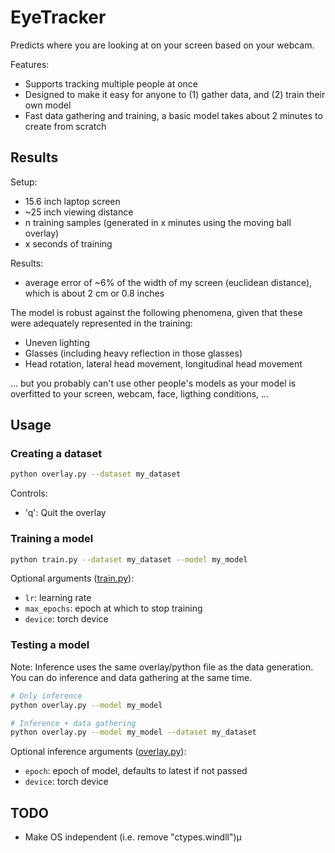 # EyeTracker

Predicts where you are looking at on your screen based on your webcam.

Features:

- Supports tracking multiple people at once
- Designed to make it easy for anyone to (1) gather data, and (2) train their own model
- Fast data gathering and training, a basic model takes about 2 minutes to create from scratch

## Results

Setup:

- 15.6 inch laptop screen
- ~25 inch viewing distance
- n training samples (generated in x minutes using the moving ball overlay)
- x seconds of training

Results:

- average error of ~6% of the width of my screen (euclidean distance), which is about 2 cm or 0.8 inches

The model is robust against the following phenomena, given that these were adequately represented in the training:

- Uneven lighting
- Glasses (including heavy reflection in those glasses)
- Head rotation, lateral head movement, longitudinal head movement

... but you probably can't use other people's models as your model is overfitted to your screen, webcam, face, ligthing conditions, ...

## Usage

### Creating a dataset

```bash
python overlay.py --dataset my_dataset
```

Controls:

- 'q': Quit the overlay

### Training a model

```bash
python train.py --dataset my_dataset --model my_model
```

Optional arguments ([train.py](./src/train.py)):

- `lr`: learning rate
- `max_epochs`: epoch at which to stop training
- `device`: torch device

### Testing a model

Note: Inference uses the same overlay/python file as the data generation. You can do inference and data gathering at the same time.

```bash
# Only inference
python overlay.py --model my_model

# Inference + data gathering
python overlay.py --model my_model --dataset my_dataset 
```

Optional inference arguments ([overlay.py](./src/overlay.py)):

- `epoch`: epoch of model, defaults to latest if not passed
- `device`: torch device

## TODO

- Make OS independent (i.e. remove "ctypes.windll")µ
